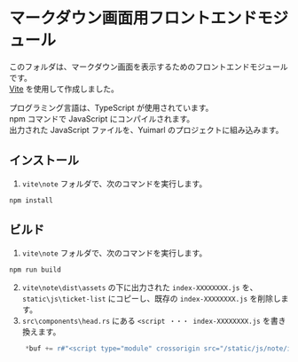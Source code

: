 # マークダウン画面用フロントエンドモジュール

このフォルダは、マークダウン画面を表示するためのフロントエンドモジュールです。  
[Vite](https://ja.vitejs.dev/) を使用して作成しました。

プログラミング言語は、TypeScript が使用されています。  
npm コマンドで JavaScript にコンパイルされます。  
出力された JavaScript ファイルを、Yuimarl のプロジェクトに組み込みます。

## インストール

1. `vite\note` フォルダで、次のコマンドを実行します。

```
npm install
```

## ビルド

1. `vite\note` フォルダで、次のコマンドを実行します。

```
npm run build
```

2. `vite\note\dist\assets` の下に出力された `index-XXXXXXXX.js` を、 `static\js\ticket-list` にコピーし、既存の `index-XXXXXXXX.js` を削除します。
3. `src\components\head.rs` にある `<script ・・・ index-XXXXXXXX.js` を書き換えます。

```Rust
    *buf += r#"<script type="module" crossorigin src="/static/js/note/index-XXXXXXXX.js"></script>"#;
```
